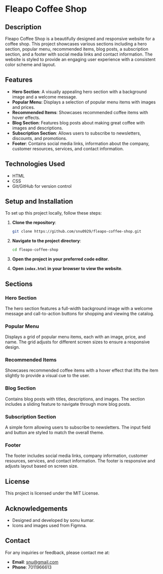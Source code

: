 # Fleapo Coffee Shop

## Description
Fleapo Coffee Shop is a beautifully designed and responsive website for a coffee shop. This project showcases various sections including a hero section, popular menu, recommended items, blog posts, a subscription section, and a footer with social media links and contact information. The website is styled to provide an engaging user experience with a consistent color scheme and layout.

## Features
- **Hero Section**: A visually appealing hero section with a background image and a welcome message.
- **Popular Menu**: Displays a selection of popular menu items with images and prices.
- **Recommended Items**: Showcases recommended coffee items with hover effects.
- **Blog Section**: Features blog posts about making great coffee with images and descriptions.
- **Subscription Section**: Allows users to subscribe to newsletters, discounts, and promotions.
- **Footer**: Contains social media links, information about the company, customer resources, services, and contact information.

## Technologies Used
- HTML
- CSS
- Git/GitHub for version control

## Setup and Installation
To set up this project locally, follow these steps:

1. **Clone the repository**:
    ```sh
    git clone https://github.com/snu0929/fleapo-coffee-shop.git
    ```

2. **Navigate to the project directory**:
    ```sh
    cd fleapo-coffee-shop
    ```

3. **Open the project in your preferred code editor**.

4. **Open `index.html` in your browser to view the website**.

## Sections

### Hero Section
The hero section features a full-width background image with a welcome message and call-to-action buttons for shopping and viewing the catalog.

### Popular Menu
Displays a grid of popular menu items, each with an image, price, and name. The grid adjusts for different screen sizes to ensure a responsive design.

### Recommended Items
Showcases recommended coffee items with a hover effect that lifts the item slightly to provide a visual cue to the user.

### Blog Section
Contains blog posts with titles, descriptions, and images. The section includes a sliding feature to navigate through more blog posts.

### Subscription Section
A simple form allowing users to subscribe to newsletters. The input field and button are styled to match the overall theme.

### Footer
The footer includes social media links, company information, customer resources, services, and contact information. The footer is responsive and adjusts layout based on screen size.

## License
This project is licensed under the MIT License.

## Acknowledgements
- Designed and developed by sonu kumar.
- Icons and images used from Figmna.

## Contact
For any inquiries or feedback, please contact me at:
- **Email**: snu@gmail.com
- **Phone**: 7011966613
